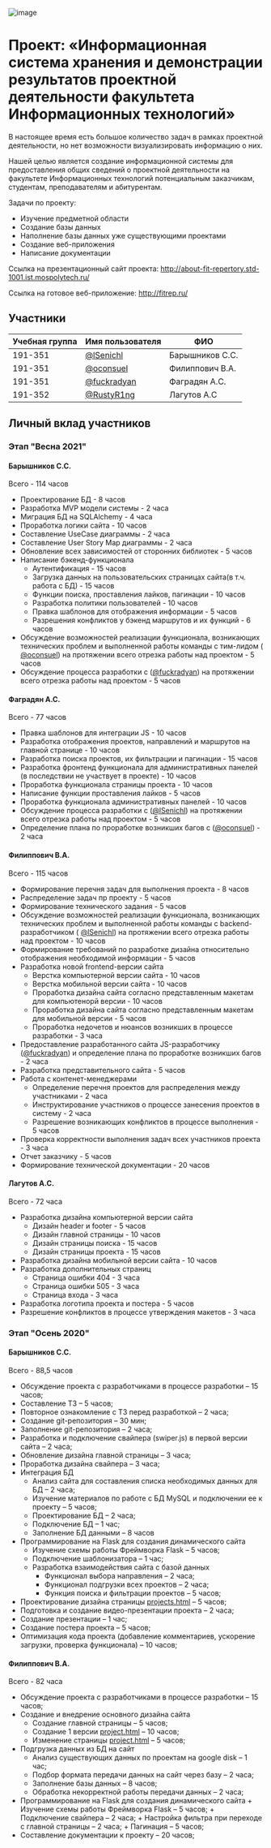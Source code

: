 ![image](https://github.com/F12-Team/FIT-Repertory/blob/master/docs/project_poster.jpg)


# Проект: «Информационная система хранения и демонстрации результатов проектной деятельности факультета Информационных технологий»

В настоящее время есть большое количество задач в рамках проектной деятельности, но нет возможности визуализировать информацию о них. 

Нашей целью является создание информационной системы для предоставления общих сведений о проектной деятельности на факультете Информационных технологий потенциальным заказчикам, студентам, преподавателям и абитурентам.

Задачи по проекту:
- Изучение предметной области
- Создание базы данных
- Наполнение базы данных уже существующими проектами
- Создание веб-приложения
- Написание документации

Ссылка на презентационный сайт проекта: http://about-fit-repertory.std-1001.ist.mospolytech.ru/

Ссылка на готовое веб-приложение: http://fitrep.ru/

## Участники

| Учебная группа | Имя пользователя | ФИО                      |
|----------------|------------------|--------------------------|
| 191-351        | [@lSenichl](https://github.com/lSenichl)        | Барышников С.С.          |
| 191-351        | [@oconsuel](https://github.com/oconsuel)        | Филиппович В.А.          |
| 191-351        | [@fuckradyan](https://github.com/fuckradyan)    | Фаградян А.С.            |
| 191-352        | [@RustyR1ng](https://github.com/RustyR1ng)    | Лагутов А.C            |

## Личный вклад участников

### Этап "Весна 2021"

#### Барышников С.С.

Всего - 114 часов

-   Проектирование БД - 8 часов 
-   Разработка MVP модели системы - 2 часа
-   Миграция БД на SQLAlchemy - 4 часа
-   Проработка логики сайта - 10 часов 
-   Составление UseCase диаграммы - 2 часа
-   Составление User Story Map диаграммы - 2 часа
-   Обновление всех зависимостей от сторонних библиотек - 5 часов
-   Написание бэкенд-функционала
    +   Аутентификация - 15 часов
    +   Загрузка данных на пользовательских страницах сайта(в т.ч. работа с БД) - 15 часов
    +   Функции поиска, проставления лайков, пагинации - 10 часов 
    +   Разработка политики пользователей - 10 часов
    +   Правка шаблонов для отображения информации - 5 часов
    +   Разрешения конфликтов у бэкенд маршрутов и их функций - 6 часов
-   Обсуждение возможностей реализации функционала, возникающих технических проблем и выполненной работы команды с тим-лидом ( [@oconsuel](https://github.com/oconsuel)) на протяжении всего отрезка работы над проектом - 5 часов
-   Обсуждение процесса разработки с ([@fuckradyan](https://github.com/fuckradyan)) на протяжении всего отрезка работы над проектом - 5 часов

#### Фаградян А.С.

Всего - 77 часов

-   Правка шаблонов для интеграции JS - 10 часов
-   Разработка отображения проектов, направлений и маршрутов на главной странице - 10 часов
-   Разработка поиска проектов, их фильтрации и пагинации - 15 часов 
-   Разработка фронтенд функционала для административных панелей (в последствии не участвует в проекте) - 10 часов 
-   Проработка функционала страницы проекта - 10 часов
-   Написание функции проставления лайков - 5 часов
-   Проработка функционала административных панелей - 10 часов
-   Обсуждение процесса разработки с ([@lSenichl](https://github.com/lSenichl)) на протяжении всего отрезка работы над проектом - 5 часов
-   Определение плана по проработке возникших багов с ([@oconsuel](https://github.com/oconsuel)) - 2 часа

#### Филиппович В.А.

Всего - 115 часов

-   Формирование перечня задач для выполнения проекта - 8 часов
-   Распределение задач пр проекту - 5 часов
-   Формирование технического задания - 5 часов 
-   Обсуждение возможностей реализации функционала, возникающих технических проблем и выполненной работы команды с backend-разработчиком ( [@lSenichl](https://github.com/lSenichl)) на протяжении всего отрезка работы над проектом - 10 часов 
-   Формирование требований по разработке дизайна относительно отображения необходимой информации - 5 часов
-   Разработка новой frontend-версии сайта
    +   Верстка компьютерной версии сайта - 10 часов
    +   Верстка мобильной версии сайта - 10 часов
    +   Проработка дизайна сайта согласно представленным макетам для компьютенорй версии - 10 часов
    +   Проработка дизайна сайта согласно представленным макетам для мобильной версии - 5 часов
    +   Проработка недочетов и нюансов возникших в процессе разработки - 3 часа
-   Предоставление разработанного сайта JS-разработчику ([@fuckradyan](https://github.com/fuckradyan)) и определение плана по проработке возникших багов - 2 часа
-   Разработка представительного сайта - 5 часов
-   Работа с контенет-менеджерами 
    + Определение перечня проектов для распределения между участниками - 2 часа
    + Инструктирование участников о процессе занесения проектов в систему - 2 часа
    + Разрешение возникающих конфликтов в процессе выполнения - 5 часов 
-   Проверка корректности выполнения задач всех участников проекта - 3 часа
-   Отчет заказчику - 5 часов
-   Формирование технической документации - 20 часов

    

#### Лагутов А.С. 

Всего - 72 часа

-   Разработка дизайна компьютерной версии сайта
    +   Дизайн header и footer - 5 часов
    +   Дизайн главной страницы - 10 часов
    +   Дизайн страницы поиска - 15 часов
    +   Дизайн страницы проекта - 15 часов
-   Разработка дизайна мобильной версии сайта - 10 часов
-   Разработка дополнительных страниц
    +   Страница ошибки 404 - 3 часа
    +   Страница ошибки 505 - 3 часа
    +   Страница входа - 3 часа
-   Разработка логотипа проекта и постера - 5 часов
-   Разрешение конфликтов в процессе утверждения макетов - 3 часа

### Этап "Осень 2020"

#### Барышников С.С.

Всего - 88,5 часов

-	Обсуждение проекта с разработчиками в процессе разработки – 15 часов;
-	Составление ТЗ – 5 часов;
-	Повторное ознакомление с ТЗ перед разработкой – 2 часа;
-	Создание git-репозитория – 30 мин;
-	Заполнение git-репозитория – 2 часа;
-	Разработка и подключение свайпера (swiper.js) в первой версии сайта – 2 часа;
-	Обновление дизайна главной страницы – 3 часа;
-	Проработка дизайна свайпера – 3 часа;
-	Интеграция БД
    +	Анализ сайта для составления списка необходимых данных для БД – 2 часа;
    +	Изучение материалов по работе с БД MySQL и подключении ее к проекту – 5 часов;
    +	Проектирование БД – 2 часа; 
    +	Подключение БД – 1 час;
    +	Заполнение БД данными – 8 часов
-	Программирование на Flask для создания динамического сайта
    +	Изучение схемы работы Фреймворка Flask – 5 часов;
    +	Подключение шаблонизатора – 1 час;
    +	Разработка взаимодействия сайта с базой данных
        +	Функционал выбора направления – 2 часа;
        +	Функционал подгрузки всех проектов – 2 часа;
        +	Функция поиска и фильтрации проектов – 5 часов;
-	Проектирование дизайна страницы [projects.html](src/project/templates/projects.html) – 5 часов;
-	Подготовка и создание видео-презентации проекта – 2 часа;
-	Создание презентации – 1 час;
-	Создание постера проекта – 5 часов;
-	Оптимизация кода проекта (добавление комментариев, ускорение загрузки, проверка функционала) – 10 часов;


#### Филиппович В.А.

Всего - 82 часа

-	Обсуждение проекта с разработчиками в процессе разработки – 15 часов;
-	Создание и внедрение основного дизайна сайта
    +	Создание главной страницы – 5 часов;
    +	Создание 1 версии [project.html](src/project/templates/project.html) – 10 часов;
    +	Изменение страницы [project.html](src/project/templates/project.html) – 5 часов;
-	Подгрузка данных из БД на сайт
    +	Анализ существующих данных по проектам на google disk – 1 час;
    +	Подбор формата передачи данных на сайт через базу – 2 часа;
    +	Заполнение базы данных – 8 часов;
    +	Обработка некорректной работы передачи данных – 2 часа;
-	 Программирование на Flask для создания динамического сайта
    +	Изучение схемы работы Фреймворка Flask – 5 часов;
    +	Подключение свайпера – 2 часа;
    +	Настройка фильтра при переходе с главной страницы – 2 часа;
    +	Пагинация – 5 часов;
-	Составление документации к проекту – 20 часов;
